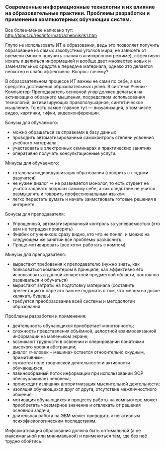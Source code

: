 ### Современные информационные технологии и их влияние на образовательные практики. Проблемы разработки и применения компьютерных обучающих систем.

Все более-менее написано тут: http://tsput.ru/res/informat/Uchebnik/lk1.htm

Глупо не использовать ИТ в образовании, ведь это позволяет получить образование из самых захолустных уголков мира, не зависеть от времени (можно получить знания в асинхронном режиме), эффективно искать и делиться информацией и вообще дает множество новых и замечательных средств к передаче материала, однако это делается неохотно и слабо эффективно. Вопрос: почему? 

В образовательном процессе ИТ важны не сами по себе, а как средство достижения образовательных целей. В системе Ученик-Компьютер-Преподаватель основной упор должен делаться на активизацию образного мышления, посредством использования технологий, активизирующих правополушарное, синтетическое мышление. То есть самое главное тут — визуализация, в том числе видео, картинки, гифки, видеоконференции. 

Бонусы для обучаемого: 
* можно обращаться за справками в базу данных
* проводить автоматизированный самоконтроль степени усвоения учебного материала
* участвовать в электронных семинарах и практических занятиях
* оперативно получать консультационные услуги.

Минусы для обучаемого: 
* тотальная индивидуализация образования (говорить с людьми разучится)
* не нужен диалог => не развивается монолог, то есть студент не учится задавать вопросы самому себе, а как следствие не учится размышлять и говорить профессиональным языком
* легко перестать думать и начать заимствовать готовые решения в интернете

Бонусы для преподавателя: 
* Упрощенный, автоматизированный контроль за успеваемостью (это вам не тетрадки проверять)
* Фидбек от учеников: сразу видно, кто что не понял, и можно на следующем же занятии все проблемы разъяснить
* Проще мотивировать (все хотят работать с компом)

Минусы для преподавателя: 
* вырастают требования к преподавателю (нужно знать, как пользоваться компьютером в принципе, как эффективно его использовать в данной конкретной предметной области, постоянно развиваться и обучаться)
* вырастают затраты на подготовку материала (составить презентацию к паре это вам не подумать о том, что мелом на доске калякать будешь)
* требуется преобразование всей системы и методологии образования
 
Проблемы разработки и применения: 
* деятельность обучающихся приобретает монотонность;
* сложность представления объёмной, целостной взаимосвязанной информации на маленьком экране; 
* возникают трудности в освоении и оперировании понятиями высокого уровня абстракции; 
* диалог «человек – машина» остается относительно скудным, примитивным; 
* сужается поле творческой деятельности и активности обучающихся;
* лавинообразный поток информации при использовании ЭОР обескураживает человека; 
* происходит излишняя алгоритмизация мыслительной деятельности; 
* изоляция обучающихся друг от друга, отсутствие межличностного общения;
* мотивация обучающихся к процессу работы на компьютере может приобретать чрезмерное значение и отвлекать от решения основной задачи; 
* длительная работа на ЭВМ может приводить к негативным психофизиологическим последствиям.

Информатизация образования должна быть оптимальной (а не максимальной или минимальной) и применяться там, где без неё трудно обойтись.
